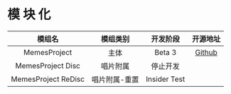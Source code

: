 # 模 块 化

|         模组名         |   模组类别  |     开发阶段     |                              开源地址                              |
| :-----------------: | :-----: | :----------: | :------------------------------------------------------------: |
|     MemesProject    |    主体   |    Beta 3    | [Github](https://github.com/TexTrueStudio/MemesProject-Forge)  |
|  MemesProject Disc  |   唱片附属  |     停止开发     |                                                                |
| MemesProject ReDisc | 唱片附属-重置 | Insider Test |                                                                |
